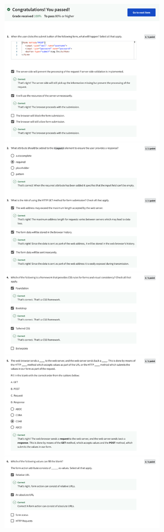 ![Alt text](Screenshot%202566-04-14%20at%2010.13.19.png) ![Alt text](Screenshot%202566-04-14%20at%2010.13.30.png) ![Alt text](Screenshot%202566-04-14%20at%2010.13.43.png) ![Alt text](Screenshot%202566-04-14%20at%2010.13.53.png) ![Alt text](Screenshot%202566-04-14%20at%2010.14.01.png)